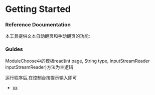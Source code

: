 # Getting Started

### Reference Documentation
本工具提供文本自动翻页和手动翻页的功能:

### Guides
ModuleChoose中的模板read(int page, String type, InputStreamReader inputStreamReader)方法为主逻辑

 运行程序后,在控制台按提示输入即可













* [xx](https://spring.io/guides/gs/rest-service/)
